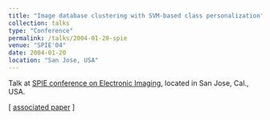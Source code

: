 ```yaml
---
title: "Image database clustering with SVM-based class personalization"
collection: talks
type: "Conference"
permalink: /talks/2004-01-20-spie
venue: "SPIE'04"
date: 2004-01-20
location: "San Jose, USA"
---
```


Talk at [SPIE conference on Electronic Imaging](http://electronicimaging.org//Program/04/), located in San Jose, Cal., USA.

[ [associated paper](http://blesaux.free.fr/papers/lesaux-ei04.pdf) ]
